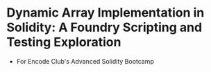 # Dynamic Array Implementation in Solidity: A Foundry Scripting and Testing Exploration
* For Encode Club's Advanced Solidity Bootcamp
